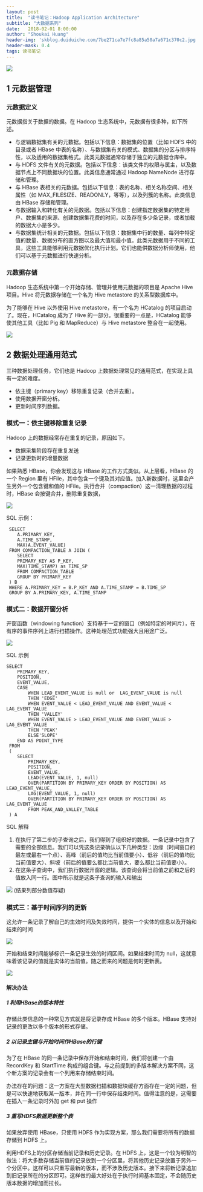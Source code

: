 ```yaml
---
layout: post
title:  "读书笔记：Hadoop Application Architecture"
subtitle: "大数据系列"
date:   2018-02-01 8:00:00
author: "Shoukai Huang"
header-img: 'skblog.duiduiche.com/7be271ca7e7fc8a85a50a7a671c370c2.jpg'
header-mask: 0.4
tags: 读书笔记
---
```


![](http://skblog.duiduiche.com/776b866eaa00fe715f19ef94cbd4d6d1.jpg)

## 1 元数据管理

### 元数据定义

元数据指关于数据的数据。在 Hadoop 生态系统中，元数据有很多种，如下所述。

* 与逻辑数据集有关的元数据。包括以下信息：数据集的位置（比如 HDFS 中的目录或者 HBase 中表的名称）、与数据集有关的模式、数据集的分区与排序特性，以及适用的数据集格式。此类元数据通常存储于独立的元数据仓库中。
* 与 HDFS 文件有关的元数据。包括以下信息：该类文件的权限与属主，以及数据节点上不同数据块的位置。此类信息通常通过 Hadoop NameNode 进行存储和管理。
* 与 HBase 表相关的元数据。包括以下信息：表的名称、相关名称空间、相关属性（如 MAX_FILESIZE、READONLY，等等），以及列簇的名称。此类信息由 HBase 存储和管理。
* 与数据输入和转化有关的元数据。包括以下信息：创建指定数据集的特定用户、数据集的来源、创建数据集花费的时间，以及存在多少条记录，或者加载的数据大小是多少。
* 与数据集统计相关的元数据。包括以下信息：数据集中行的数量、每列中特定值的数量、数据分布的直方图以及最大值和最小值。此类元数据用于不同的工具，这些工具能够利用元数据优化执行计划。它们也能供数据分析师使用，他们可以基于元数据进行快速分析。


### 元数据存储

Hadoop 生态系统中第一个开始存储、管理并使用元数据的项目是 Apache Hive 项目。Hive 将元数据存储在一个名为 Hive metastore 的关系型数据库中。

为了能够在 Hive 以外使用 Hive metastore，有一个名为 HCatalog 的项目启动了。现在，HCatalog 成为了 Hive 的一部分。很重要的一点是，HCatalog 能够使其他工具（比如 Pig 和 MapReduce）与 Hive metastore 整合在一起使用。

![](http://skblog.duiduiche.com/2a8c50a3d07cba5095ed459b007449c0.jpg)


## 2 数据处理通用范式

三种数据处理任务，它们也是 Hadoop 上数据处理常见的通用范式，在实现上具有一定的难度。
* 依主键（primary key）移除重复记录（合并去重）。
* 使用数据开窗分析。
* 更新时间序列数据。

### 模式一：依主键移除重复记录

Hadoop 上的数据经常存在重复的记录，原因如下。

* 数据采集阶段存在重复发送
* 记录更新时的增量数据

如果熟悉 HBase，你会发现这与 HBase 的工作方式类似。从上层看，HBase 的一个 Region 里有 HFile，其中包含一个键及其对应值。加入新数据时，这里会产生另外一个包含键和值的 HFile。执行合并（compaction）这一清理数据的过程时，HBase 会按键合并，删除重复数据，

![](http://skblog.duiduiche.com/d259a4a002b6a29101dc8297e52d337a.jpg)


SQL 示例：

```
 SELECT 
 	A.PRIMARY_KEY, 
 	A.TIME_STAMP, 
 	MAX(A.EVENT_VALUE) 
 FROM COMPACTION_TABLE A JOIN ( 
 	SELECT 
 	PRIMARY_KEY AS P_KEY, 
 	MAX(TIME_STAMP) as TIME_SP 
 	FROM COMPACTION_TABLE 
 	GROUP BY PRIMARY_KEY 
 ) B 
 WHERE A.PRIMARY_KEY = B.P_KEY AND A.TIME_STAMP = B.TIME_SP 
 GROUP BY A.PRIMARY_KEY, A.TIME_STAMP
```


### 模式二：数据开窗分析

开窗函数（windowing function）支持基于一定的窗口（例如特定的时间片），在有序的事件序列上进行扫描操作。这种处理范式功能强大且用途广泛。

![](http://skblog.duiduiche.com/366f701be7b985bedf286e6444165e36.jpg)


SQL 示例

```
SELECT 
    PRIMARY_KEY, 
    POSITION, 
    EVENT_VALUE,
    CASE 
        WHEN LEAD_EVENT_VALUE is null or  LAG_EVENT_VALUE is null 
        THEN 'EDGE' 
        WHEN EVENT_VALUE < LEAD_EVENT_VALUE AND EVENT_VALUE < LAG_EVENT_VALUE 
        THEN 'VALLEY' 
        WHEN EVENT_VALUE > LEAD_EVENT_VALUE AND EVENT_VALUE > LAG_EVENT_VALUE 
        THEN 'PEAK' 
        ELSE'SLOPE' 
    END AS POINT_TYPE 
 FROM 
 ( 
    SELECT 
        PRIMARY_KEY, 
        POSITION, 
        EVENT_VALUE, 
        LEAD(EVENT_VALUE, 1, null) 
        OVER(PARTITION BY PRIMARY_KEY ORDER BY POSITION) AS LEAD_EVENT_VALUE, 
        LAG(EVENT_VALUE, 1, null) 
        OVER(PARTITION BY PRIMARY_KEY ORDER BY POSITION) AS LAG_EVENT_VALUE 
        FROM PEAK_AND_VALLEY_TABLE 
 ) A
```
SQL 解释

1. 在执行了第二步的子查询之后，我们得到了组织好的数据。一条记录中包含了需要的全部信息。我们可以凭这条记录确认以下几种类型：边缘（时间窗口的最左或最右一个点）、高峰（前后的值均比当前值要小）、低谷（前后的值均比当前值要大）、斜坡（前后的值要么都比当前值大，要么都比当前值要小）。
2. 在这条子查询中，我们执行数据开窗的逻辑。该查询会将当前值之前和之后的值放入同一行。图中所示就是这条子查询的输入和输出

![](http://skblog.duiduiche.com/be19a493e0cb452701098fb4322f1820.jpg)
(结果列部分数值存疑)


### 模式三：基于时间序列的更新

这允许一条记录了解自己的生效时间及失效时间，提供一个实体的信息以及开始和结束的时间

![](http://skblog.duiduiche.com/fee0c7bae73804984fc4fb115d66193b.jpg)


开始和结束时间能够标识一条记录生效的时间区间。如果结束时间为 null，这就意味着该记录的值就是实体的当前值。随之而来的问题是何时更新表。

![](http://skblog.duiduiche.com/027a5647b5b5b71ba83dde78050d6fbe.jpg)


#### 解决办法

##### 1 利用HBase的版本特性

存储此类信息的一种常见方式就是将记录存成 HBase 的多个版本。HBase 支持对记录的更改以多个版本的形式存储。

##### 2 以记录主键与开始时间作HBase的行键

为了在 HBase 的同一条记录中保存开始和结束时间，我们将创建一个由 RecordKey 和 StartTime 构成的组合键。与之前提到的多版本解决方案不同，这个新方案的记录会有一个列用来存储结束时间。

办法存在的问题：这一方案在大型数据扫描和数据块缓存方面存在一定的问题，但是可以快速地获取某一版本，并在同一行中保存结束时间。值得注意的是，这需要在插入一条记录时外加 get 和 put 操作

##### 3 重写HDFS数据更新整个表

如果放弃使用 HBase，只使用 HDFS 作为实现方案，那么我们需要将所有的数据存储到 HDFS 上。

利用HDFS上的分区存储当前记录和历史记录。在 HDFS 上，这是一个较为明智的做法：将大多数存储当前值的记录放到一个分区里，将其他历史记录放置于另外一个分区中。这样可以只重写最新的版本，而不涉及历史版本。接下来将新记录追加到旧记录所在的分区即可。这样做的最大好处在于执行时间基本固定，不会随历史版本数据的增加而拉长。

